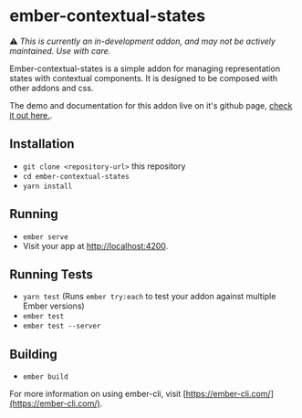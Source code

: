 # ember-contextual-states
⚠️ *This is currently an in-development addon, and may not be actively maintained. Use with care.*

Ember-contextual-states is a simple addon for managing representation states with contextual components. It is designed
to be composed with other addons and css.

The demo and documentation for this addon live on it's github page, [check it out here.](https://k-fish.github.io/ember-contextual-states/).


## Installation

* `git clone <repository-url>` this repository
* `cd ember-contextual-states`
* `yarn install`

## Running

* `ember serve`
* Visit your app at [http://localhost:4200](http://localhost:4200).

## Running Tests

* `yarn test` (Runs `ember try:each` to test your addon against multiple Ember versions)
* `ember test`
* `ember test --server`

## Building

* `ember build`

For more information on using ember-cli, visit [https://ember-cli.com/](https://ember-cli.com/).
